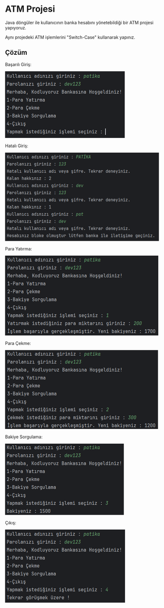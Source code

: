 # ATM Projesi
Java döngüler ile kullanıcının banka hesabını yönetebildiği bir ATM projesi yapıyoruz.

Aynı projedeki ATM işlemlerini "Switch-Case" kullanarak yapınız.

## Çözüm

Başarılı Giriş:

![basarili_giris](images/başarılı_giriş.png)

Hatalı Giriş:

![hatali_giris](images/yanlış_kullanıcı.png)

Para Yatırma:

![para_yatirma](images/para_yatırma.png)

Para Çekme:

![para_cekme](images/para_çekme.png)

Bakiye Sorgulama:

![bakiye](images/bakiye_sorgulama.png)

Çıkış:

![cikis](images/çıkış.png)

